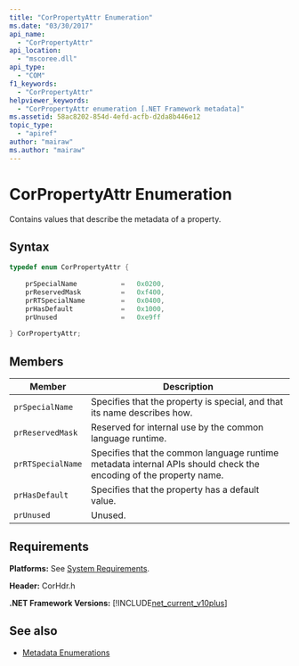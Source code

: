 ```yaml
---
title: "CorPropertyAttr Enumeration"
ms.date: "03/30/2017"
api_name: 
  - "CorPropertyAttr"
api_location: 
  - "mscoree.dll"
api_type: 
  - "COM"
f1_keywords: 
  - "CorPropertyAttr"
helpviewer_keywords: 
  - "CorPropertyAttr enumeration [.NET Framework metadata]"
ms.assetid: 58ac8202-854d-4efd-acfb-d2da8b446e12
topic_type: 
  - "apiref"
author: "mairaw"
ms.author: "mairaw"
---
```

# CorPropertyAttr Enumeration
Contains values that describe the metadata of a property.  
  
## Syntax  
  
```cpp  
typedef enum CorPropertyAttr {  
  
    prSpecialName           =   0x0200,   
    prReservedMask          =   0xf400,  
    prRTSpecialName         =   0x0400,  
    prHasDefault            =   0x1000,  
    prUnused                =   0xe9ff  
  
} CorPropertyAttr;  
```  
  
## Members  
  
|Member|Description|  
|------------|-----------------|  
|`prSpecialName`|Specifies that the property is special, and that its name describes how.|  
|`prReservedMask`|Reserved for internal use by the common language runtime.|  
|`prRTSpecialName`|Specifies that the common language runtime metadata internal APIs should check the encoding of the property name.|  
|`prHasDefault`|Specifies that the property has a default value.|  
|`prUnused`|Unused.|  
  
## Requirements  
 **Platforms:** See [System Requirements](../../../../docs/framework/get-started/system-requirements.md).  
  
 **Header:** CorHdr.h  
  
 **.NET Framework Versions:** [!INCLUDE[net_current_v10plus](../../../../includes/net-current-v10plus-md.md)]  
  
## See also

- [Metadata Enumerations](../../../../docs/framework/unmanaged-api/metadata/metadata-enumerations.md)
